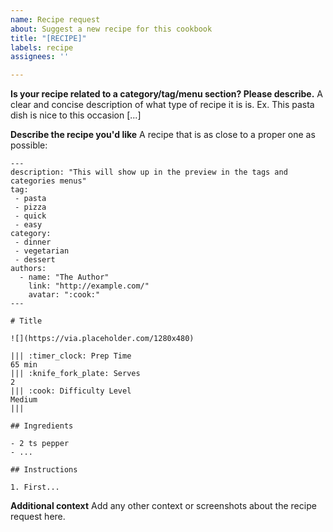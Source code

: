 ```yaml
---
name: Recipe request
about: Suggest a new recipe for this cookbook
title: "[RECIPE]"
labels: recipe
assignees: ''

---
```


**Is your recipe related to a category/tag/menu section? Please describe.**
A clear and concise description of what type of recipe it is is. Ex. This pasta dish is nice to this occasion [...]

**Describe the recipe you'd like**
A recipe that is as close to a proper one as possible:

```text
---
description: "This will show up in the preview in the tags and categories menus"
tag:
 - pasta
 - pizza
 - quick
 - easy
category:
 - dinner
 - vegetarian
 - dessert
authors:
  - name: "The Author"
    link: "http://example.com/"
    avatar: ":cook:"
---

# Title

![](https://via.placeholder.com/1280x480)

||| :timer_clock: Prep Time
65 min
||| :knife_fork_plate: Serves
2
||| :cook: Difficulty Level
Medium
|||

## Ingredients

- 2 ts pepper
- ...

## Instructions

1. First...
```

**Additional context**
Add any other context or screenshots about the recipe request here.
